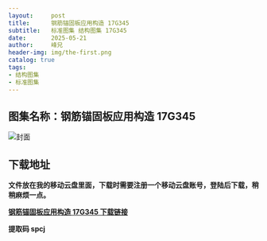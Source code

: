 ```yaml
---
layout:     post
title:      钢筋锚固板应用构造 17G345
subtitle:   标准图集 结构图集 17G345
date:       2025-05-21
author:     峰兄
header-img: img/the-first.png
catalog: true
tags:
- 结构图集
- 标准图集
---
```

## 图集名称：钢筋锚固板应用构造 17G345
![封面](https://pic1.imgdb.cn/item/682d71d258cb8da5c8013d77.jpg)

## 下载地址 ##
**文件放在我的移动云盘里面，下载时需要注册一个移动云盘账号，登陆后下载，稍稍麻烦一点。**  
  
[**钢筋锚固板应用构造 17G345 下载链接**](https://caiyun.139.com/w/i/2nc6r3DTyqtbi)

**提取码 spcj**
